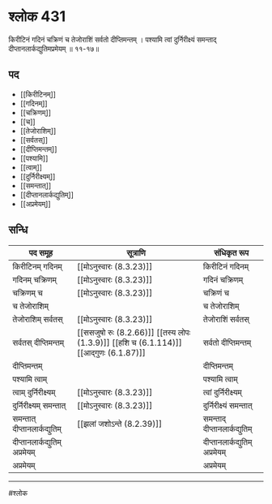 # श्लोक 431

किरीटिनं गदिनं चक्रिणं च
तेजोराशिं सर्वतो दीप्तिमन्तम् ।
पश्यामि त्वां दुर्निरीक्ष्यं समन्ताद्
दीप्तानलार्कद्युतिमप्रमेयम् ॥ ११-१७॥


## पद 

- [[किरीटिनम्]]
- [[गदिनम्]]
- [[चक्रिणम्]]
- [[च]]
- [[तेजोराशिम्]]
- [[सर्वतस्]]
- [[दीप्तिमन्तम्]]
- [[पश्यामि]]
- [[त्वाम्]]
- [[दुर्निरीक्ष्यम्]]
- [[समन्तात्]]
- [[दीप्तानलार्कद्युतिम्]]
- [[अप्रमेयम्]]

## सन्धि

| पद समूह | सूत्राणि | संधिकृत रूप |
| ----- | ----- | ----- |
| किरीटिनम् गदिनम् |  [[मोऽनुस्वारः (8.3.23)]] | किरीटिनं गदिनम् |
| गदिनम् चक्रिणम् |  [[मोऽनुस्वारः (8.3.23)]] | गदिनं चक्रिणम् |
| चक्रिणम् च |  [[मोऽनुस्वारः (8.3.23)]] | चक्रिणं च |
| च तेजोराशिम् |  | च तेजोराशिम् |
| तेजोराशिम् सर्वतस् |  [[मोऽनुस्वारः (8.3.23)]] | तेजोराशिं सर्वतस् |
| सर्वतस् दीप्तिमन्तम् |  [[ससजुषो रुः (8.2.66)]] [[तस्य लोपः (1.3.9)]] [[हशि च (6.1.114)]] [[आद्गुणः (6.1.87)]] | सर्वतो दीप्तिमन्तम् |
| दीप्तिमन्तम् |  | दीप्तिमन्तम् |
| पश्यामि त्वाम् |  | पश्यामि त्वाम् |
| त्वाम् दुर्निरीक्ष्यम् |  [[मोऽनुस्वारः (8.3.23)]] | त्वां दुर्निरीक्ष्यम् |
| दुर्निरीक्ष्यम् समन्तात् |  [[मोऽनुस्वारः (8.3.23)]] | दुर्निरीक्ष्यं समन्तात् |
| समन्तात् दीप्तानलार्कद्युतिम् |  [[झलां जशोऽन्ते (8.2.39)]] | समन्ताद् दीप्तानलार्कद्युतिम् |
| दीप्तानलार्कद्युतिम् अप्रमेयम् |  | दीप्तानलार्कद्युतिम् अप्रमेयम् |
| अप्रमेयम् |  | अप्रमेयम् |


---

#श्लोक